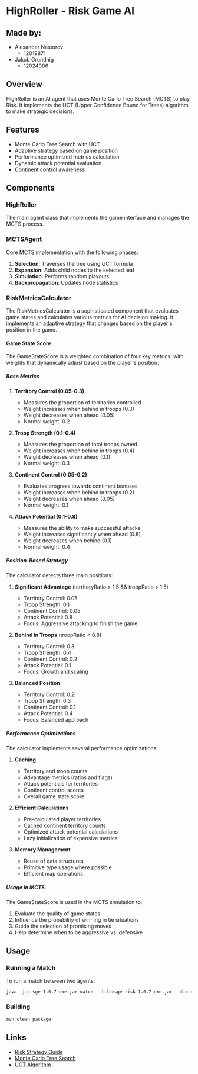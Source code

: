 # HighRoller - Risk Game AI

## Made by:
- Alexander Nestorov
  - 12019871
- Jakob Grundnig
  - 12024006

## Overview
HighRoller is an AI agent that uses Monte Carlo Tree Search (MCTS) to play Risk. It implements the UCT (Upper Confidence Bound for Trees) algorithm to make strategic decisions.

## Features
- Monte Carlo Tree Search with UCT
- Adaptive strategy based on game position
- Performance optimized metrics calculation
- Dynamic attack potential evaluation
- Continent control awareness

## Components

### HighRoller
The main agent class that implements the game interface and manages the MCTS process.

### MCTSAgent
Core MCTS implementation with the following phases:
1. **Selection**: Traverses the tree using UCT formula
2. **Expansion**: Adds child nodes to the selected leaf
3. **Simulation**: Performs random playouts
4. **Backpropagation**: Updates node statistics

### RiskMetricsCalculator
The RiskMetricsCalculator is a sophisticated component that evaluates game states and calculates various metrics for AI decision making. It implements an adaptive strategy that changes based on the player's position in the game.

#### Game State Score
The GameStateScore is a weighted combination of four key metrics, with weights that dynamically adjust based on the player's position:

##### Base Metrics
1. **Territory Control (0.05-0.3)**
   - Measures the proportion of territories controlled
   - Weight increases when behind in troops (0.3)
   - Weight decreases when ahead (0.05)
   - Normal weight: 0.2

2. **Troop Strength (0.1-0.4)**
   - Measures the proportion of total troops owned
   - Weight increases when behind in troops (0.4)
   - Weight decreases when ahead (0.1)
   - Normal weight: 0.3

3. **Continent Control (0.05-0.2)**
   - Evaluates progress towards continent bonuses
   - Weight increases when behind in troops (0.2)
   - Weight decreases when ahead (0.05)
   - Normal weight: 0.1

4. **Attack Potential (0.1-0.8)**
   - Measures the ability to make successful attacks
   - Weight increases significantly when ahead (0.8)
   - Weight decreases when behind (0.1)
   - Normal weight: 0.4

##### Position-Based Strategy
The calculator detects three main positions:

1. **Significant Advantage** (territoryRatio > 1.5 && troopRatio > 1.5)
   - Territory Control: 0.05
   - Troop Strength: 0.1
   - Continent Control: 0.05
   - Attack Potential: 0.8
   - Focus: Aggressive attacking to finish the game

2. **Behind in Troops** (troopRatio < 0.8)
   - Territory Control: 0.3
   - Troop Strength: 0.4
   - Continent Control: 0.2
   - Attack Potential: 0.1
   - Focus: Growth and scaling

3. **Balanced Position**
   - Territory Control: 0.2
   - Troop Strength: 0.3
   - Continent Control: 0.1
   - Attack Potential: 0.4
   - Focus: Balanced approach

##### Performance Optimizations
The calculator implements several performance optimizations:

1. **Caching**
   - Territory and troop counts
   - Advantage metrics (ratios and flags)
   - Attack potentials for territories
   - Continent control scores
   - Overall game state score

2. **Efficient Calculations**
   - Pre-calculated player territories
   - Cached continent territory counts
   - Optimized attack potential calculations
   - Lazy initialization of expensive metrics

3. **Memory Management**
   - Reuse of data structures
   - Primitive type usage where possible
   - Efficient map operations

##### Usage in MCTS
The GameStateScore is used in the MCTS simulation to:
1. Evaluate the quality of game states
2. Influence the probability of winning in tie situations
3. Guide the selection of promising moves
4. Help determine when to be aggressive vs. defensive

## Usage

### Running a Match
To run a match between two agents:
```bash
java -jar sge-1.0.7-exe.jar match --file=sge-risk-1.0.7-exe.jar --directory=agents --agent HighRoller RandomAgent --debug --c=2
```

### Building
```bash
mvn clean package
```

## Links
- [Risk Strategy Guide](https://www.hasbro.com/common/instruct/Risk.PDF)
- [Monte Carlo Tree Search](https://en.wikipedia.org/wiki/Monte_Carlo_tree_search)
- [UCT Algorithm](https://en.wikipedia.org/wiki/Upper_confidence_bound_for_trees)